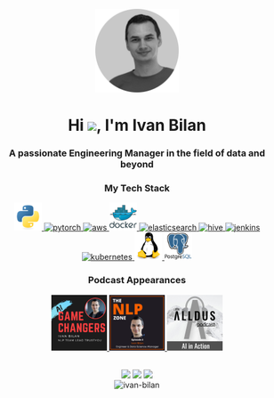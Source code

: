 <p align="center">
  <img width="150" height="150" src="resources/profile-pic.png">
</p>

<h1 align="center">Hi <img src="https://emojis.slackmojis.com/emojis/images/1531849430/4246/blob-sunglasses.gif?1531849430" width="30"/>, I'm Ivan Bilan </h1>

<h3 align="center">A passionate Engineering Manager in the field of data and beyond </h3>

<h3 align="center">My Tech Stack</h3>
<p align="center"> <a href="https://www.python.org" target="_blank"> <img src="https://raw.githubusercontent.com/devicons/devicon/master/icons/python/python-original.svg" alt="python" width="50" height="50"/> </a> <a href="https://pytorch.org/" target="_blank"> <img src="https://www.vectorlogo.zone/logos/pytorch/pytorch-icon.svg" alt="pytorch" width="50" height="50"/> </a>  <a href="https://aws.amazon.com" target="_blank"> <img src="https://raw.githubusercontent.com/Thomas-George-T/Thomas-George-T/master/assets/aws.svg" alt="aws" width="50" height="50"/> </a>  <a href="https://www.docker.com/" target="_blank"> <img src="https://raw.githubusercontent.com/devicons/devicon/master/icons/docker/docker-original-wordmark.svg" alt="docker" width="50" height="50"/> </a> <a href="https://www.elastic.co" target="_blank"> <img src="https://www.vectorlogo.zone/logos/elastic/elastic-icon.svg" alt="elasticsearch" width="50" height="50"/> </a> <a href="https://hive.apache.org/" target="_blank"> <img src="https://www.vectorlogo.zone/logos/apache_hive/apache_hive-icon.svg" alt="hive" width="50" height="50"/> </a> <a href="https://www.jenkins.io" target="_blank"> <img src="https://www.vectorlogo.zone/logos/jenkins/jenkins-icon.svg" alt="jenkins" width="50" height="50"/> </a> <a href="https://kubernetes.io" target="_blank"> <img src="https://www.vectorlogo.zone/logos/kubernetes/kubernetes-icon.svg" alt="kubernetes" width="50" height="50"/> </a> <a href="https://www.linux.org/" target="_blank"> <img src="https://raw.githubusercontent.com/devicons/devicon/master/icons/linux/linux-original.svg" alt="linux" width="50" height="50"/> </a> <a href="https://www.postgresql.org" target="_blank"> <img src="https://raw.githubusercontent.com/devicons/devicon/master/icons/postgresql/postgresql-original-wordmark.svg" alt="postgresql" width="50" height="50"/> </a> 

<h3 align="center">Podcast Appearances</h3>
<p align="center"> <a href="https://www.buzzsprout.com/1064803/4177799-ai-game-changers-ivan-bilan-lead-nlp-data-scientist-trustyou" target="_blank"> <img src="resources/podcasts/ai_game_changers.jpg" alt="AI Game Changers" width="100" height="100"/> </a> <a href="https://player.captivate.fm/episode/c1504d82-268e-4979-93a1-d439dc506c29" target="_blank"> <img src="resources/podcasts/nlp_zone.png" alt="NLP Zone" width="100" height="100"/> </a> <a href="https://alldus.com/ie/blog/podcasts/aiinaction-ivan-bilan-trustyou/" target="_blank"> <img src="resources/podcasts/alldus.jpg" alt="AI in Action" width="100" height="100"/> </a>


<p align="center">
    <br>
    <a target="_blank" href="https://linkedin.com/in/ivan-bilan"><img src="https://img.shields.io/badge/-LinkedIn-0077B5?style=for-the-badge&logo=Linkedin&logoColor=white"></img></a>
    <a target="_blank" href="https://medium.com/@ivanbilan"><img src="https://img.shields.io/badge/-Medium-12100E?style=for-the-badge&logo=Medium&logoColor=white"></img></a>
    <a target="_blank" href="https://twitter.com/demiourgosua"><img src="https://img.shields.io/badge/-Twitter-1DA1F2?style=for-the-badge&logo=Twitter&logoColor=white"></img></a>
    <br>
    <img src="https://komarev.com/ghpvc/?username=ivan-bilan" alt="ivan-bilan" />
</p>  
